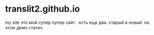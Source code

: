 # translit2.github.io
my site
это мой супер пупер сайт . есть еще два. старый и новый. на этом демо статич.
